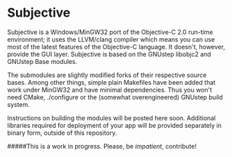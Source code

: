 Subjective
==========

Subjective is a Windows/MinGW32 port of the Objective-C 2.0 run-time environment; it uses the LLVM/clang compiler which means you can use most of the latest features of the Objective-C language. It doesn't, however, provide the GUI layer. Subjective is based on the GNUstep libobjc2 and GNUstep Base modules.

The submodules are slightly modified forks of their respective source bases. Among other things, simple plain Makefiles have been added that work under MinGW32 and have minimal dependencies. Thus you won't need CMake, ./configure or the (somewhat overengineered) GNUstep build system.

Instructions on building the modules will be posted here soon. Additional libraries required for deployment of your app will be provided separately in binary form, outside of this repository.

#####This is a work in progress. Please, be *impatient*, contribute!
